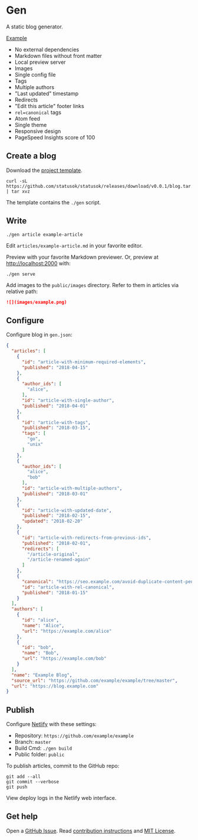 # Gen

A static blog generator.

[Example](https://www.statusok.com)

* No external dependencies
* Markdown files without front matter
* Local preview server
* Images
* Single config file
* Tags
* Multiple authors
* "Last updated" timestamp
* Redirects
* "Edit this article" footer links
* `rel=canonical` tags
* Atom feed
* Single theme
* Responsive design
* PageSpeed Insights score of 100

## Create a blog

Download the [project template](blog).

```
curl -sL https://github.com/statusok/statusok/releases/download/v0.0.1/blog.tar.gz | tar xvz
```

The template contains the `./gen` script.

## Write

```
./gen article example-article
```

Edit `articles/example-article.md` in your favorite editor.

Preview with your favorite Markdown previewer.
Or, preview at <http://localhost:2000> with:

```
./gen serve
```

Add images to the `public/images` directory.
Refer to them in articles via relative path:

```md
![](images/example.png)
```

## Configure

Configure blog in `gen.json`:

```json
{
  "articles": [
    {
      "id": "article-with-minimum-required-elements",
      "published": "2018-04-15"
    },
    {
      "author_ids": [
        "alice",
      ],
      "id": "article-with-single-author",
      "published": "2018-04-01"
    },
    {
      "id": "article-with-tags",
      "published": "2018-03-15",
      "tags": [
        "go",
        "unix"
      ]
    },
    {
      "author_ids": [
        "alice",
        "bob"
      ],
      "id": "article-with-multiple-authors",
      "published": "2018-03-01"
    },
    {
      "id": "article-with-updated-date",
      "published": "2018-02-15",
      "updated": "2018-02-20"
    },
    {
      "id": "article-with-redirects-from-previous-ids",
      "published": "2018-02-01",
      "redirects": [
        "/article-original",
        "/article-renamed-again"
      ]
    },
    {
      "canonical": "https://seo.example.com/avoid-duplicate-content-penalty",
      "id": "article-with-rel-canonical",
      "published": "2018-01-15"
    }
  ],
  "authors": [
    {
      "id": "alice",
      "name": "Alice",
      "url": "https://example.com/alice"
    },
    {
      "id": "bob",
      "name": "Bob",
      "url": "https://example.com/bob"
    }
  ],
  "name": "Example Blog",
  "source_url": "https://github.com/example/example/tree/master",
  "url": "https://blog.example.com"
}
```

## Publish

Configure [Netlify] with these settings:

[Netlify]: https://www.netlify.com

* Repository: `https://github.com/example/example`
* Branch: `master`
* Build Cmd: `./gen build`
* Public folder: `public`

To publish articles, commit to the GitHub repo:

```
git add --all
git commit --verbose
git push
```

View deploy logs in the Netlify web interface.

## Get help

Open a [GitHub Issue][issues].
Read [contribution instructions][contrib]
and [MIT License][license].

[issues]: https://github.com/statusok/statusok/issues
[contrib]: CONTRIBUTING.md
[license]: ../LICENSE
